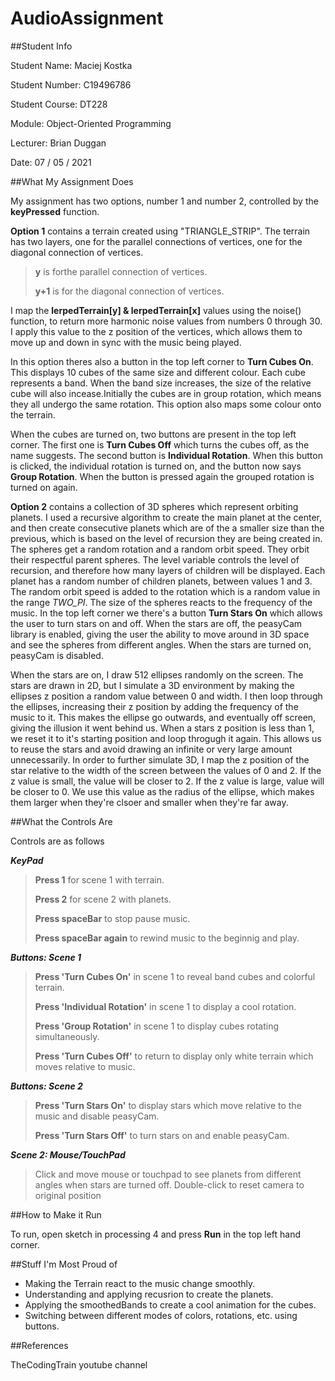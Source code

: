 # AudioAssignment

##Student Info

Student Name: Maciej Kostka

Student Number: C19496786

Student Course: DT228

Module: Object-Oriented Programming

Lecturer: Brian Duggan

Date: 07 / 05 / 2021

##What My Assignment Does

My assignment has two options, number 1 and number 2, controlled by the **keyPressed** function.

**Option 1** contains a terrain created using "TRIANGLE_STRIP". The terrain has two layers, one for the parallel connections of vertices, one for the diagonal connection of vertices.

> **y** is forthe parallel connection of vertices.
> 
> **y+1** is for the diagonal connection of vertices.

I map the **lerpedTerrain[y] & lerpedTerrain[x]** values using the noise() function, to return more harmonic noise values from numbers 0 through 30. I apply this value to the z position of the vertices, which allows them to move up and down in sync with the music being played.

In this option theres also a button in the top left corner to **Turn Cubes On**. This displays 10 cubes of the same size and different colour. Each cube represents a band. When the band size increases, the size of the relative cube will also incease.Initially the cubes are in group rotation, which means they all undergo the same rotation. This option also maps some colour onto the terrain.

When the cubes are turned on, two buttons are present in the top left corner. The first one is **Turn Cubes Off** which turns the cubes off, as the name suggests. The second button is **Individual Rotation**. When this button is clicked, the individual rotation is turned on, and the button now says **Group Rotation**. When the button is pressed again the grouped rotation is turned on again.

**Option 2** contains a collection of 3D spheres which represent orbiting planets. I used a recursive algorithm to create the main planet at the center, and then create consecutive planets which are of the a smaller size than the previous, which is based on the level of recursion they are being created in. The spheres get a random rotation and a random orbit speed. They orbit their respectful parent spheres. The level variable controls the level of recursion, and therefore how many layers of children will be displayed. Each planet has a random number of children planets, between values 1 and 3.
The random orbit speed is added to the rotation which is a random value in the range *TWO_PI*. The size of the spheres reacts to the frequency of the music. In the top left corner we there's a button **Turn Stars On** which allows the user to turn stars on and off. When the stars are off, the peasyCam library is enabled, giving the user the ability to move around in 3D space and see the spheres from different angles. When the stars are turned on, peasyCam is disabled.

When the stars are on, I draw 512 ellipses randomly on the screen. The stars are drawn in 2D, but I simulate a 3D environment by making the ellipses z position a random value between 0 and width. I then loop through the ellipses, increasing their z position by adding the frequency of the music to it. This makes the ellipse go outwards, and eventually off screen, giving the illusion it went behind us. When a stars z position is less than 1, we reset it to it's starting position and loop throgugh it again. This allows us to reuse the stars and avoid drawing an infinite or very large amount unnecessarily. In order to further simulate 3D, I map the z position of the star relative to the width of the screen between the values of 0 and 2. If the z value is small, the value will be closer to 2. If the z value is large, value will be closer to 0. We use this value as the radius of the ellipse, which makes them larger when they're clsoer and smaller when they're far away. 


##What the Controls Are

Controls are as follows

_***KeyPad***_
> **Press 1** for scene 1 with terrain.
> 
> **Press 2** for scene 2 with planets.
> 
> **Press spaceBar** to stop pause music.
> 
> **Press spaceBar again** to rewind music to the beginnig and play.

***_Buttons: Scene 1_***
> **Press 'Turn Cubes On'** in scene 1 to reveal band cubes and colorful terrain.
> 
> **Press 'Individual Rotation'** in scene 1 to display a cool rotation.
> 
> **Press 'Group Rotation'** in scene 1 to display cubes rotating simultaneously.
> 
> **Press 'Turn Cubes Off'** to return to display only white terrain which moves relative to music.

***_Buttons: Scene 2_***
> **Press 'Turn Stars On'** to display stars which move relative to the music and disable peasyCam.
> 
> **Press 'Turn Stars Off'** to turn stars on and enable peasyCam.

***_Scene 2: Mouse/TouchPad_***
> Click and move mouse or touchpad to see planets from different angles when stars are turned off.
> Double-click to reset camera to original position

##How to Make it Run

To run, open sketch in processing 4 and press **Run** in the top left hand corner. 

##Stuff I'm Most Proud of

* Making the Terrain react to the music change smoothly.
* Understanding and applying recusrion to create the planets.
* Applying the smoothedBands to create a cool animation for the cubes.
* Switching between different modes of colors, rotations, etc. using buttons.


##References

TheCodingTrain youtube channel

